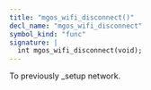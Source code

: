 ```yaml
---
title: "mgos_wifi_disconnect()"
decl_name: "mgos_wifi_disconnect"
symbol_kind: "func"
signature: |
  int mgos_wifi_disconnect(void);
---
```


To previously _setup network. 

